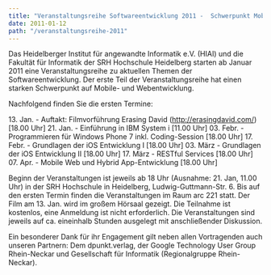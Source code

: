 ```yaml
---
title: "Veranstaltungsreihe Softwareentwicklung 2011 -  Schwerpunkt Mobile-/Webentwicklung"
date: 2011-01-12
path: "/veranstaltungsreihe-2011"
---
```


Das Heidelberger Institut für angewandte Informatik e.V. (HIAI) und die Fakultät für Informatik der SRH Hochschule Heidelberg starten ab Januar 2011 eine Veranstaltungsreihe zu aktuellen Themen der Softwareentwicklung. Der erste Teil der Veranstaltungsreihe hat einen starken Schwerpunkt auf Mobile- und Webentwicklung.

Nachfolgend finden Sie die ersten Termine:

13\. Jan. - Auftakt: Filmvorführung Erasing David (http://erasingdavid.com/) \[18.00 Uhr\] 21. Jan. - Einführung in IBM System i \[11.00 Uhr\] 03. Febr. - Programmieren für Windows Phone 7 inkl. Coding-Session \[18.00 Uhr\] 17. Febr. - Grundlagen der iOS Entwicklung I \[18.00 Uhr\] 03. März - Grundlagen der iOS Entwicklung II \[18.00 Uhr\] 17. März - RESTful Services \[18.00 Uhr\] 07. Apr. - Mobile Web und Hybrid App-Entwicklung \[18.00 Uhr\]

Beginn der Veranstaltungen ist jeweils ab 18 Uhr (Ausnahme: 21. Jan, 11.00 Uhr) in der SRH Hochschule in Heidelberg, Ludwig-Guttmann-Str. 6. Bis auf den ersten Termin finden die Veranstaltungen im Raum arc 221 statt. Der Film am 13. Jan. wird im großem Hörsaal gezeigt. Die Teilnahme ist kostenlos, eine Anmeldung ist nicht erforderlich. Die Veranstaltungen sind jeweils auf ca. eineinhalb Stunden ausgelegt mit anschließender Diskussion.

Ein besonderer Dank für ihr Engagement gilt neben allen Vortragenden auch unseren Partnern: Dem dpunkt.verlag, der Google Technology User Group Rhein-Neckar und Gesellschaft für Informatik (Regionalgruppe Rhein-Neckar).

